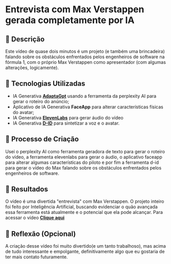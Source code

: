 # Entrevista com Max Verstappen gerada completamente por IA

## 📒 Descrição
Este vídeo de quase dois minutos é um projeto (e também uma brincadeira) falando sobre os obstáculos enfrentados
pelos engenheiros de software na fórmula 1, com o próprio Max Verstappen como apresentador (com algumas alterações,
logicamente). 

## 🤖 Tecnologias Utilizadas
- IA Generativa **[AdaptaGpt](https://chat.adapta.org/hub)** usando a ferramenta da perplexity AI para gerar o roteiro do anúncio;
- Aplicativo de IA Generativa **FaceApp** para alterar características físicas do avatar;
- IA Generativa **[ElevenLabs](https://elevenlabs.io)** para gerar áudio do vídeo
- IA Generativa **[D-ID](https://www.d-id.com)** para sintetizar a voz e o avatar.

## 🧐 Processo de Criação
Usei o perplexity AI como ferramenta geradora de texto para gerar o roteiro do vídeo, a ferramenta elevenlabs para gerar o áudio, o aplicativo faceapp
para alterar algumas características do piloto e por fim a ferramenta d-id para gerar o vídeo do Max falando sobre os obstáculos enfrentados
pelos engenheiros de software.

## 🚀 Resultados
O vídeo é uma divertida "entrevista" com Max Verstappen. O projeto inteiro foi feito por Inteligência Artificial, buscando evidenciar o quão avançada essa ferramenta
está atualmente e o potencial que ela pode alcançar.
Para acessar o vídeo **[Clique aqui](https://drive.google.com/file/d/118a92sKoPn-SgidnBkA4gZio5ogIiNNg/view?usp=drive_link)**

## 💭 Reflexão (Opcional)
A criação desse vídeo foi muito divertido(e um tanto trabalhoso), mas acima de tudo interessante e empolgante, definitivamente algo que eu gostaria de ter mais contato futuramente.
